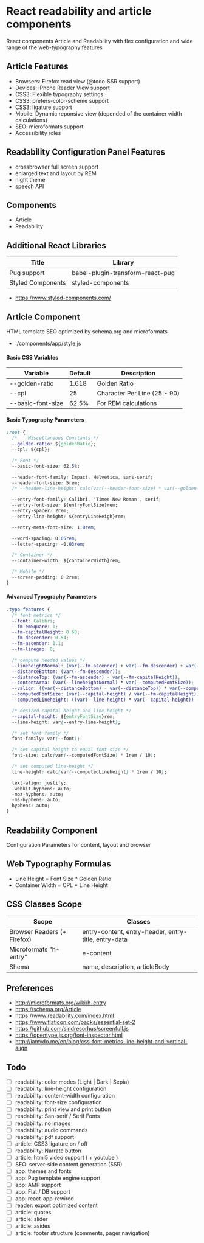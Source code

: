 # React readability and article components

React components Article and Readability
with flex configuration and wide range of the web-typography features

## Article Features

- Browsers: Firefox read view (@todo  SSR support)
- Devices: iPhone Reader View support
- CSS3: Flexible typography settings
- CSS3: prefers-color-scheme support
- CSS3: ligature support
- Mobile: Dynamic reponsive view (depended of the container width calculations)
- SEO: microformats support
- Accessibility roles

## Readability Configuration Panel Features

- crossbrowser full screen support
- enlarged text and layout by REM
- night theme
- speech API



## Components

- Article
- Readability


## Additional React Libraries

| Title             | Library                              |
|-------------------|--------------------------------------|
| ~~Pug support~~   | ~~babel-plugin-transform-react-pug~~ |
| Styled Components | styled-components                    |

- https://www.styled-components.com/


## Article Component
HTML template SEO optimized by schema.org and microformats

- ./components/app/style.js

#### Basic CSS Variables

| Variable          | Default | Description                  |
|-------------------|---------|------------------------------|
| --golden-ratio    | 1.618   | Golden Ratio                 |
| --cpl             | 25      | Character Per Line (25 - 90) |
| --basic-font-size | 62.5%   | For REM calculations         |


#### Basic Typography Parameters

```css
:root {
  /* 	Miscellaneous Constants */
  --golden-ratio: ${goldenRatio};
  --cpl: ${cpl};

  /* Font */
  --basic-font-size: 62.5%;

  --header-font-family: Impact, Helvetica, sans-serif;
  --header-font-size: 5rem;
  /* --header-line-height: calc(var(--header-font-size) * var(--golden-ratio)); */

  --entry-font-family: Calibri, 'Times New Roman', serif;
  --entry-font-size: ${entryFontSize}rem;
  --entry-spacer: 2rem;
  --entry-line-height: ${entryLineHeigh}rem;

  --entry-meta-font-size: 1.8rem;

  --word-spacing: 0.05rem;
  --letter-spacing: -0.03rem;

  /* Container */
  --container-width: ${containerWidth}rem;

  /* Mobile */
  --screen-padding: 0 2rem;
}
```

#### Advanced Typography Parameters

```css
.typo-features {
  /* font metrics */
  --font: Calibri;
  --fm-emSquare: 1;
  --fm-capitalHeight: 0.68;
  --fm-descender: 0.54;
  --fm-ascender: 1.1;
  --fm-linegap: 0;

  /* compute needed values */
  --lineheightNormal: (var(--fm-ascender) + var(--fm-descender) + var(--fm-linegap));
  --distanceBottom: (var(--fm-descender));
  --distanceTop: (var(--fm-ascender) - var(--fm-capitalHeight));
  --contentArea: (var(--lineheightNormal) * var(--computedFontSize));
  --valign: ((var(--distanceBottom) - var(--distanceTop)) * var(--computedFontSize));
  --computedFontSize: (var(--capital-height) / var(--fm-capitalHeight));
  --computedLineheight: ((var(--line-height) * var(--capital-height)) - var(--valign));

  /* desired capital height and line-height */
  --capital-height: ${entryFontSize}rem;
  --line-height: var(--entry-line-height);

  /* set font family */
  font-family: var(--font);

  /* set capital height to equal font-size */
  font-size: calc(var(--computedFontSize) * 1rem / 10);

  /* set computed line-height */
  line-height: calc(var(--computedLineheight) * 1rem / 10);

  text-align: justify;
  -webkit-hyphens: auto;
  -moz-hyphens: auto;
  -ms-hyphens: auto;
  hyphens: auto;
}
```


## Readability Component
Configuration Parameters for content, layout and browser




## Web Typography Formulas

- Line Height = Font Size * Golden Ratio
- Container Width = CPL * Line Height


## CSS Classes Scope

| Scope                       | Classes                                              |
|-----------------------------|------------------------------------------------------|
| Browser Readers (+ Firefox) | entry-content, entry-header, entry-title, entry-data |
| Microformats "h-entry"      | e-content                                            |
| Shema                       | name, description, articleBody                       |


## Preferences

- http://microformats.org/wiki/h-entry
- https://schema.org/Article
- https://www.readability.com/index.html
- https://www.flaticon.com/packs/essential-set-2
- https://github.com/sindresorhus/screenfull.js
- https://opentype.js.org/font-inspector.html
- http://iamvdo.me/en/blog/css-font-metrics-line-height-and-vertical-align


## Todo

- [ ] readability: color modes (Light | Dark | Sepia)
- [ ] readability: line-height configuration
- [ ] readability: content-width configuration
- [ ] readability: font-size configuration
- [ ] readability: print view and print button
- [ ] readability: San-serif / Serif Fonts
- [ ] readability: no images
- [ ] readability: audio commands
- [ ] readability: pdf support
- [ ] article: CSS3 ligature on / off
- [ ] readability: Narrate button
- [ ] article: html5 video support ( + youtube )
- [ ] SEO: server-side content generation (SSR)
- [ ] app: themes and fonts
- [ ] app: Pug template engine support
- [ ] app: AMP support
- [ ] app: Flat / DB support
- [ ] app: react-app-rewired
- [ ] reader: export optimized content
- [ ] article: quotes
- [ ] article: slider
- [ ] article: asides
- [ ] article: footer structure (comments, pager navigation)
